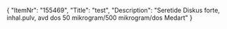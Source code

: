 {
  "ItemNr": "155469",
  "Title": "test",
  "Description": "Seretide Diskus forte, inhal.pulv, avd dos 50 mikrogram/500 mikrogram/dos Medart"
}